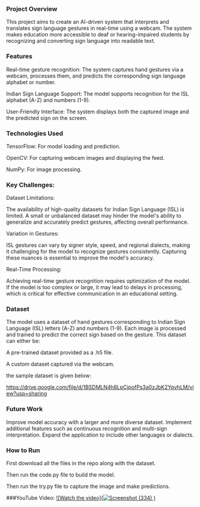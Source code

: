 ### Project Overview

This project aims to create an AI-driven system that interprets and translates sign language gestures in real-time using a webcam. The system makes education more accessible to deaf or hearing-impaired students by recognizing and converting sign language into readable text.

### Features

Real-time gesture recognition: The system captures hand gestures via a webcam, processes them, and predicts the corresponding sign language alphabet or number.

Indian Sign Language Support: The model supports recognition for the ISL alphabet (A-Z) and numbers (1-9).

User-Friendly Interface: The system displays both the captured image and the predicted sign on the screen.

### Technologies Used
TensorFlow: For model loading and prediction.

OpenCV: For capturing webcam images and displaying the feed.

NumPy: For image processing.

### Key Challenges:

Dataset Limitations:

The availability of high-quality datasets for Indian Sign Language (ISL) is limited. A small or unbalanced dataset may hinder the model's ability to generalize and accurately predict gestures, affecting overall performance.

Variation in Gestures:

ISL gestures can vary by signer style, speed, and regional dialects, making it challenging for the model to recognize gestures consistently. Capturing these nuances is essential to improve the model's accuracy.

Real-Time Processing:

Achieving real-time gesture recognition requires optimization of the model. If the model is too complex or large, it may lead to delays in processing, which is critical for effective communication in an educational setting.

### Dataset
The model uses a dataset of hand gestures corresponding to Indian Sign Language (ISL) letters (A-Z) and numbers (1-9). Each image is processed and trained to predict the correct sign based on the gesture. This dataset can either be:

A pre-trained dataset provided as a .h5 file.

A custom dataset captured via the webcam.

the sample dataset is given below:

https://drive.google.com/file/d/1BSDMLN4h8LpCjpofPs3a0zJbK2YqvhLM/view?usp=sharing

### Future Work
Improve model accuracy with a larger and more diverse dataset.
Implement additional features such as continuous recognition and multi-sign interpretation.
Expand the application to include other languages or dialects.

### How to Run
First download all the files in the repo along with the dataset.

Then run the code.py file to build the model.

Then run the try.py file to capture the image and make predictions.


###YouTube Video:
[![Watch the video](![Screenshot (334)](https://github.com/user-attachments/assets/84500c4f-0913-4a7e-86bb-74fe42a2ab1c)
)](https://www.youtube.com/watch?v=X3XGqkYtL4o&ab_channel=DhruvSompura)



